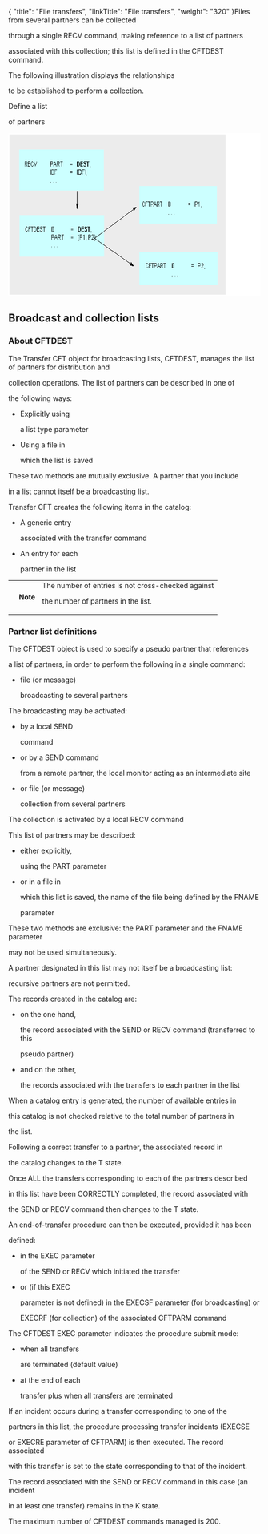 {
    "title": "File transfers",
    "linkTitle": "File transfers",
    "weight": "320"
}Files from several partners can be collected

through a single RECV command, making reference to a list of partners

associated with this collection; this list is defined in the CFTDEST command.



The following illustration displays the relationships

to be established to perform a collection.



Define a list

of partners



**<img src="Define_list_of_partner_RECV.gif" width="724" height="325" />**



## <span id="Broadcasting_lists"></span>Broadcast and collection lists



### <span id="About_the_Distribution_list"></span>About CFTDEST



The Transfer CFT object for broadcasting lists, CFTDEST, manages the list of partners for distribution and

collection operations. The list of partners can be described in one of

the following ways:



-   Explicitly using

    a list type parameter

-   Using a file in

    which the list is saved



These two methods are mutually exclusive. A partner that you include

in a list cannot itself be a broadcasting list.



Transfer CFT creates the following items in the catalog:



-   A generic entry

    associated with the transfer command

-   An entry for each

    partner in the list



<table data-cellpadding="0" data-cellspacing="0">

<tbody>

<tr class="odd">

<td data-valign="top"></td>

<td data-valign="top"><span><strong>Note</strong></span></td>

<td data-mc-autonum="&lt;b&gt;Note&lt;/b&gt;" data-valign="top">The number of entries is not cross-checked against

the number of partners in the list.</td>

</tr>

</tbody>

</table>



### <span id="Definition_of_a_partner_list"></span>Partner list definitions



The CFTDEST object is used to specify a pseudo partner that references

a list of partners, in order to perform the following in a single command:



-   file (or message)

    broadcasting to several partners



The broadcasting may be activated:



-   by a local SEND

    command

-   or by a SEND command

    from a remote partner, the local monitor acting as an intermediate site

-   or file (or message)

    collection from several partners



The collection is activated by a local RECV command



This list of partners may be described:



-   either explicitly,

    using the PART parameter

-   or in a file in

    which this list is saved, the name of the file being defined by the FNAME

    parameter



These two methods are exclusive: the PART parameter and the FNAME parameter

may not be used simultaneously.



A partner designated in this list may not itself be a broadcasting list:

recursive partners are not permitted.



The records created in the catalog are:



-   on the one hand,

    the record associated with the SEND or RECV command (transferred to this

    pseudo partner)

-   and on the other,

    the records associated with the transfers to each partner in the list



When a catalog entry is generated, the number of available entries in

this catalog is not checked relative to the total number of partners in

the list.



Following a correct transfer to a partner, the associated record in

the catalog changes to the T state.



Once ALL the transfers corresponding to each of the partners described

in this list have been CORRECTLY completed, the record associated with

the SEND or RECV command then changes to the T state.



An end-of-transfer procedure can then be executed, provided it has been

defined:



-   in the EXEC parameter

    of the SEND or RECV which initiated the transfer

-   or (if this EXEC

    parameter is not defined) in the EXECSF parameter (for broadcasting) or

    EXECRF (for collection) of the associated CFTPARM command



The CFTDEST EXEC parameter indicates the procedure submit mode:



-   when all transfers

    are terminated (default value)

-   at the end of each

    transfer plus when all transfers are terminated



If an incident occurs during a transfer corresponding to one of the

partners in this list, the procedure processing transfer incidents (EXECSE

or EXECRE parameter of CFTPARM) is then executed. The record associated

with this transfer is set to the state corresponding to that of the incident.

The record associated with the SEND or RECV command in this case (an incident

in at least one transfer) remains in the K state.



The maximum number of CFTDEST commands managed is 200.

